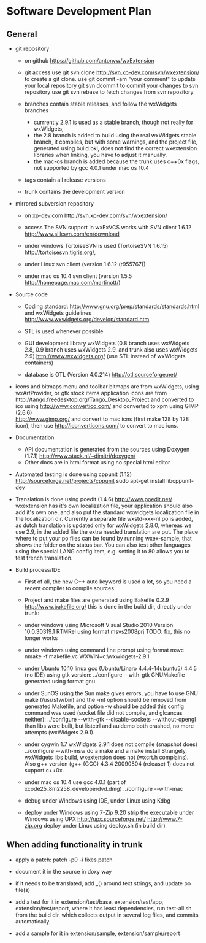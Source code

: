 # Software Development Plan

## General

- git repository 
  - on github https://github.com/antonvw/wxExtension  

  - git access use
    git svn clone http://svn.xp-dev.com/svn/wxextension/
  to create a git clone.
  use
    git commit -am "your comment" to update your local repository
    git svn dcommit to commit your changes to svn repository
  use 
    git svn rebase to fetch changes from svn repository

  - branches contain stable releases, and follow the wxWidgets branches
    - currrently 2.9.1 is used as a stable branch, 
    though not really for wxWidgets,
    - the 2.8 branch is added to build using the real 
    wxWidgets stable branch,
    it compiles, but with some warnings, and the project file, 
    generated using build.bkl, 
    does not find the correct wxextension libraries 
    when linking, you have to adjust it manually.
    - the mac-os branch is added because the trunk uses c++0x flags, not supported
    by gcc 4.0.1 under mac os 10.4

  - tags contain all release versions

  - trunk contains the development version
      
- mirrored subversion repository 
  - on xp-dev.com http://svn.xp-dev.com/svn/wxextension/
  
  - access 
  The SVN support in wxExVCS works with SVN client 1.6.12
  http://www.sliksvn.com/en/download
  - under windows TortoiseSVN is used (TortoiseSVN 1.6.15)
  http://tortoisesvn.tigris.org/,
  - under Linux svn client (version 1.6.12 (r955767))
  - under mac os 10.4 svn client (version 1.5.5 http://homepage.mac.com/martinott/)
    
- Source code      
  - Coding standard:
  http://www.gnu.org/prep/standards/standards.html
  and wxWidgets guidelines
  http://www.wxwidgets.org/develop/standard.htm

  - STL is used whenever possible 
  
  - GUI development library wxWidgets (0.8 branch uses wxWidgets 2.8, 
  0.9 branch uses wxWidgets 2.9, and trunk also uses wxWidgets 2.9)
  http://www.wxwidgets.org/ (use STL instead of wxWidgets containers)

  - database is OTL (Version 4.0.214)
  http://otl.sourceforge.net/

- icons and bitmaps
  menu and toolbar bitmaps are from wxWidgets, using wxArtProvider, 
  or gtk stock items
  application icons are from
  http://tango.freedesktop.org/Tango_Desktop_Project
  and converted to ico using
  http://www.convertico.com/
  and converted to xpm using GIMP (2.6.6)    
  http://www.gimp.org/
  and convert to mac icns (first make 128 by 128 icon),
  then use http://iconverticons.com/ to convert to mac icns.

- Documentation
  - API documentation is generated from the sources using Doxygen (1.7.1)
  http://www.stack.nl/~dimitri/doxygen/
  - Other docs are in html format using no special html editor

- Automated testing is done using cppunit (1.12)
  http://sourceforge.net/projects/cppunit
    sudo apt-get install libcppunit-dev
     
- Translation is done using poedit (1.4.6)
  http://www.poedit.net/
  wxextension has it's own localization file, your application should
  also add it's own one, and also put the standard wxwidgets localization file
  in the localization dir. 
  Currently a separate file wxstd-xxx-nl.po is added, as dutch translation
  is updated only for wxWidgets 2.8.0, whereas we use 2.9, in the added file
  the extra needed translation are put. 
  The place where to put your po files can be found by running wxex-sample,
  that shows the folder on the status bar. 
  You can also test other languages using the special LANG config item,
  e.g. setting it to 80 allows you to test french translation.

- Build process/IDE
  - First of all, the new C++ auto keyword is used a lot, so
  you need a recent compiler to compile sources.

  - Project and make files are generated using Bakefile 0.2.9
  http://www.bakefile.org/
  this is done in the build dir, directly under trunk:
    
  - under windows using Microsoft Visual Studio 2010
  Version 10.0.30319.1 RTMRel
  using format msvs2008prj
  TODO: fix, this no longer works
    
  - under windows using command line prompt
  using format msvc
      nmake -f makefile.vc WXWIN=c:\wxwidgets-2.9.1
    
  - under Ubuntu 10.10 linux gcc (Ubuntu/Linaro 4.4.4-14ubuntu5) 4.4.5
  (no IDE)
  using gtk version:
      ../configure --with-gtk
  GNUMakefile generated using format gnu

  - under SunOS using the Sun make gives errors,
  you have to use GNU make (/usr/sfw/bin)
  and the -mt option should be removed from generated Makefile, and
  option -w should be added
  this config command was used (socket file did not compile, and
  glcancas neither):
      ../configure --with-gtk --disable-sockets --without-opengl
  than libs were built, but listctrl and auidemo both crashed, no
  more attempts (wxWidgets 2.9.1).

  - under cygwin 1.7 wxWidgets 2.9.1 does not compile (snapshot does)
      ../configure --with-msw
  do a make and a make install
  Strangely, wxWidgets libs build, wxextension does not (wxcrt.h complains).
  Also g++ version (g++ (GCC) 4.3.4 20090804 (release) 1) does not support c++0x.
    
  - under mac os 10.4 use gcc 4.0.1 (part of xcode25_8m2258_developerdvd.dmg)
    ../configure --with-mac

  - debug under Windows using IDE, under Linux using Kdbg

  - deploy under Windows using 7-Zip 9.20
  strip the executable under Windows using UPX
  http://upx.sourceforge.net/
  http://www.7-zip.org
  deploy under Linux using deploy.sh (in build dir)


## When adding functionality in trunk

- apply a patch:
    patch -p0 -i fixes.patch

- document it in the source in doxy way

- if it needs to be translated, add _() around text strings, 
  and update po file(s)

- add a test for it in 
    extension/test/base, 
    extension/test/app,
    extension/test/report, where it has least dependencies,
  run test-all.sh from the build dir, which collects output in several log files, 
  and commits automatically.

- add a sample for it in
    extension/sample, 
    extension/sample/report
